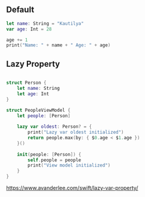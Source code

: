 
## Default 

```swift
let name: String = "Kautilya"
var age: Int = 28

age += 1
print("Name: " + name + " Age: " + age)
```




## Lazy Property


```swift

struct Person {
    let name: String
    let age: Int
}

struct PeopleViewModel {
    let people: [Person]
    
    lazy var oldest: Person? = {
        print("Lazy var oldest initialized")
        return people.max(by: { $0.age < $1.age })
    }()
    
    init(people: [Person]) {
        self.people = people
        print("View model initialized")
    }
}
```

https://www.avanderlee.com/swift/lazy-var-property/